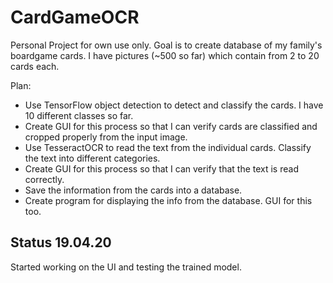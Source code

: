 # CardGameOCR

Personal Project for own use only. Goal is to create database of my family's boardgame cards. I have pictures (~500 so far) which contain from 2 to 20 cards each.

Plan:

- Use TensorFlow object detection to detect and classify the cards. I have 10 different classes so far.
- Create GUI for this process so that I can verify cards are classified and cropped properly from the input image.
- Use TesseractOCR to read the text from the individual cards. Classify the text into different categories.
- Create GUI for this process so that I can verify that the text is read correctly.
- Save the information from the cards into a database.
- Create program for displaying the info from the database. GUI for this too.

## Status 19.04.20
Started working on the UI and testing the trained model.
